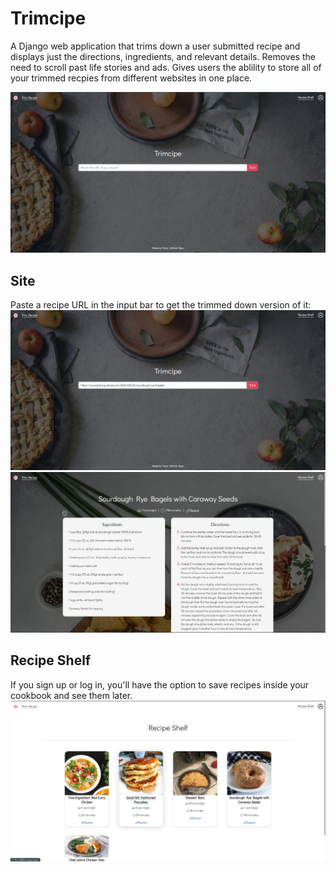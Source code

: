 # Trimcipe

A Django web application that trims down a user submitted recipe and displays just the directions, ingredients, and relevant details. Removes the need to scroll past life stories and ads. Gives users the ablility to store all of your trimmed recpies from different websites in one place.

![Picture of Trimcipe](https://raw.githubusercontent.com/kjsbot/trimcipe/master/screenshots/main.PNG)
<!--[Visit the site](https://www.google.com)-->

## Site
Paste a recipe URL in the input bar to get the trimmed down version of it:
![Picture of Trimcipe](https://raw.githubusercontent.com/kjsbot/trimcipe/master/screenshots/mainlink.png)
![Picture of Trimmed Recipe](https://raw.githubusercontent.com/kjsbot/trimcipe/master/screenshots/recipe.PNG)

## Recipe Shelf
If you sign up or log in, you'll have the option to save recipes inside your cookbook and see them later.
![Picture of User's Recipe Shelf](https://raw.githubusercontent.com/kjsbot/trimcipe/master/screenshots/shelf.png)
